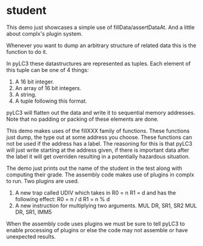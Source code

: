 student
===

This demo just showcases a simple use of fillData/assertDataAt.
And a little about complx's plugin system.

Whenever you want to dump an arbitrary structure of related data this is the function
to do it.

In pyLC3 these datastructures are represented as tuples.
Each element of this tuple can be one of 4 things:

1) A 16 bit integer.
2) An array of 16 bit integers.
3) A string.
4) A tuple following this format.

pyLC3 will flatten out the data and write it to sequential memory addresses. Note that
no padding or packing of these elements are done.

This demo makes uses of the fillXXX family of functions. These functions just dump,
the type out at some address you choose. These functions can not be used if the
address has a label. The reasoning for this is that pyLC3 will just write starting at the
address given, if there is important data after the label it will get overriden resulting
in a potentially hazardous situation.

The demo just prints out the name of the student in the test along with computing their grade.
The assembly code makes use of plugins in complx to run. Two plugins are used.

1) A new trap called UDIV which takes in R0 = n R1 = d and has the following effect:
  R0 = n / d
  R1 = n % d
2) A new instruction for multiplying two arguments.
  MUL DR, SR1, SR2
  MUL DR, SR1, IMM5

When the assembly code uses plugins we must be sure to tell pyLC3 to enable processing of plugins
or else the code may not assemble or have unexpected results.
